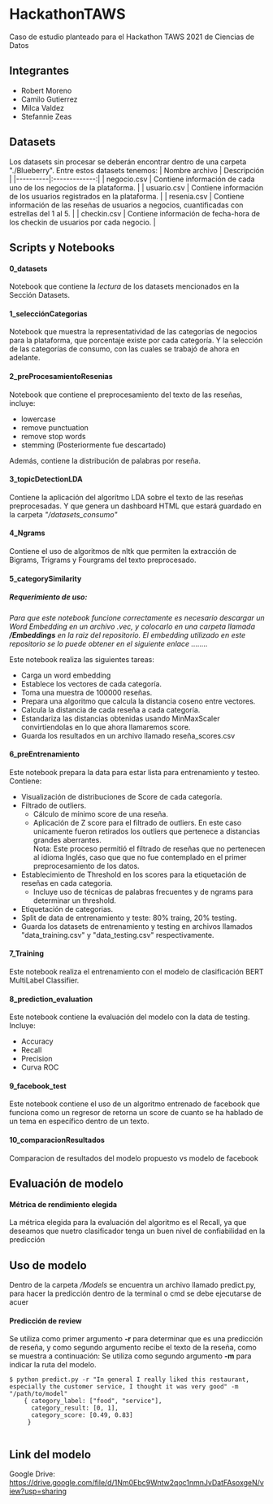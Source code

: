 # HackathonTAWS
Caso de estudio planteado para el Hackathon TAWS 2021 de Ciencias de Datos

## Integrantes
* Robert Moreno  
* Camilo Gutierrez
* Milca Valdez
* Stefannie Zeas

## Datasets

Los datasets sin procesar se deberán encontrar dentro de una carpeta "./Blueberry". Entre estos datasets tenemos: 
| Nombre archivo   |      Descripción      |
|----------|:-------------:|
| negocio.csv | Contiene información de cada uno de los negocios de la plataforma. |
| usuario.csv | Contiene información de los usuarios registrados en la plataforma. |
| resenia.csv | Contiene información de las reseñas de usuarios a negocios, cuantificadas con estrellas del 1 al 5. |
| checkin.csv | Contiene información de fecha-hora de los checkin de usuarios por cada negocio. |


## Scripts y Notebooks
#### 0_datasets
Notebook que contiene la *lectura* de los datasets mencionados en la Sección Datasets.

#### 1_selecciónCategorias
Notebook que muestra la representatividad de las categorías de negocios para la plataforma, que porcentaje existe por cada categoría. Y la selección de las categorías de consumo, con las cuales se trabajó de ahora en adelante.  

#### 2_preProcesamientoResenias
Notebook que contiene el preprocesamiento del texto de las reseñas, incluye:
* lowercase
* remove punctuation
* remove stop words
* stemming (Posteriormente fue descartado)  

Además, contiene la distribución de palabras por reseña. 

#### 3_topicDetectionLDA
Contiene la aplicación del algorítmo LDA sobre el texto de las reseñas preprocesadas. Y que genera un dashboard HTML que estará guardado en la carpeta *"/datasets_consumo"*

#### 4_Ngrams
Contiene el uso de algoritmos de nltk que permiten la extracción de Bigrams, Trigrams y Fourgrams del texto preprocesado. 

#### 5_categorySimilarity
##### Requerimiento de uso: 

*Para que este notebook funcione correctamente es necesario descargar un Word Embedding en un archivo .vec, y colocarlo en una carpeta llamada **/Embeddings** en la raiz del repositorio. El embedding utilizado en este repositorio se lo puede obtener en el siguiente enlace ........*  

Este notebook realiza las siguientes tareas:  
* Carga un word embedding
* Establece los vectores de cada categoría.
* Toma una muestra de 100000 reseñas. 
* Prepara una algoritmo que calcula la distancia coseno entre vectores. 
* Calcula la distancia de cada reseña a cada categoría.
* Estandariza las distancias obtenidas usando MinMaxScaler convirtiendolas en lo que ahora llamaremos score.
* Guarda los resultados en un archivo llamado reseña_scores.csv

#### 6_preEntrenamiento
Este notebook prepara la data para estar lista para entrenamiento y testeo. Contiene: 
* Visualización de distribuciones de Score de cada categoría. 
* Filtrado de outliers. 
    * Cálculo de mínimo score de una reseña. 
    * Aplicación de Z score para el filtrado de outliers. En este caso unicamente fueron retirados los outliers que pertenece a distancias grandes aberrantes.  
      Nota: Este proceso permitió el filtrado de reseñas que no pertenecen al idioma Inglés, caso que que no fue contemplado en el primer preprocesamiento de los datos.
* Establecimiento de Threshold en los scores para la etiquetación de reseñas en cada categoria. 
    * Incluye uso de técnicas de palabras frecuentes y de ngrams para determinar un threshold.
* Etiquetación de categorias.
* Split de data de entrenamiento y teste: 80% traing, 20% testing.
* Guarda los datasets de entrenamiento y testing en archivos llamados "data_training.csv" y "data_testing.csv" respectivamente. 

#### 7_Training
Este notebook realiza el entrenamiento con el modelo de clasificación BERT MultiLabel Classifier.

#### 8_prediction_evaluation
Este notebook contiene la evaluación del modelo con la data de testing. 
Incluye: 
* Accuracy
* Recall
* Precision
* Curva ROC

#### 9_facebook_test
Este notebook contiene el uso de un algoritmo entrenado de facebook que funciona como un regresor de retorna un score de cuanto se ha hablado de un tema en específico dentro de un texto. 

#### 10_comparacionResultados
Comparacion de resultados del modelo propuesto vs modelo de facebook


## Evaluación de modelo
#### Métrica de rendimiento elegida
La métrica elegida para la evaluación del algoritmo es el Recall, ya que deseamos que nuetro clasificador tenga un buen nivel de confiabilidad en la predicción


## Uso de modelo
Dentro de la carpeta */Models* se encuentra un archivo llamado predict.py, para hacer la predicción dentro de la terminal o cmd se debe ejecutarse de acuer
#### Predicción de review
Se utiliza como primer argumento **-r** para determinar que es una predicción de reseña, y como segundo argumento recibe el texto de la reseña, como se muestra a continuación: 
Se utiliza como segundo argumento **-m** para indicar la ruta del modelo.

```
$ python predict.py -r "In general I really liked this restaurant, especially the customer service, I thought it was very good" -m "/path/to/model"
    { category_label: ["food", "service"],
      category_result: [0, 1],
      category_score: [0.49, 0.83]
     }
    
```
## Link del modelo
Google Drive: https://drive.google.com/file/d/1Nm0Ebc9Wntw2qoc1nmnJvDatFAsoxgeN/view?usp=sharing
